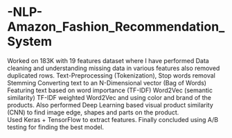 # -NLP-Amazon_Fashion_Recommendation_System
Worked on 183K with 19 features dataset where I have performed Data cleaning and understanding missing data in various features also removed duplicated rows.
Text-Preprocessing (Tokenization),
Stop words removal
Stemming
Converting text to an N-Dimensional vector (Bag of Words)
Featuring text based on word importance (TF-IDF)
Word2Vec (semantic similarity)
TF-IDF weighted Word2Vec and using color and brand of the products.
Also performed Deep Learning based visual product similarity (CNN) to find image edge, shapes and parts on the product.  
Used Keras + TensorFlow to extract features. 
Finally concluded using A/B testing for finding the best model.    
